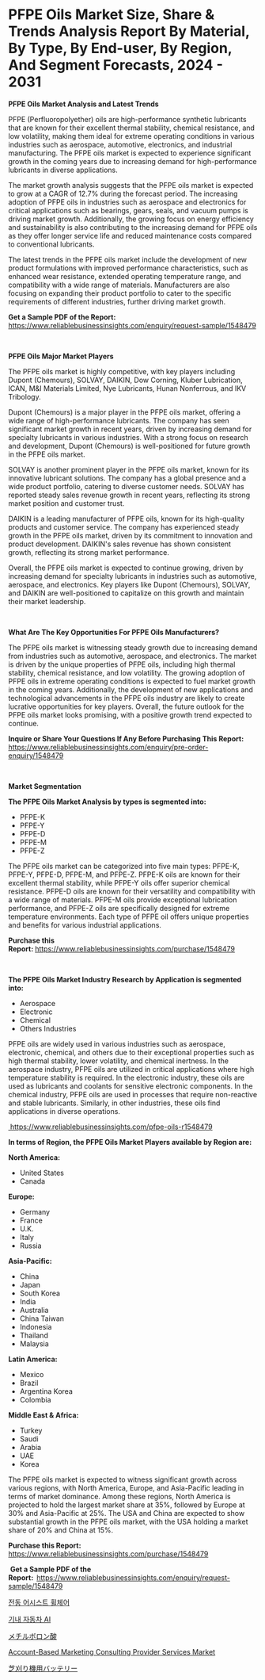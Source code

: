<p><h1>PFPE Oils Market Size, Share & Trends Analysis Report By Material, By Type, By End-user, By Region, And Segment Forecasts, 2024 - 2031</h1></p><p><strong>PFPE Oils Market Analysis and Latest Trends</strong></p>
<p><p>PFPE (Perfluoropolyether) oils are high-performance synthetic lubricants that are known for their excellent thermal stability, chemical resistance, and low volatility, making them ideal for extreme operating conditions in various industries such as aerospace, automotive, electronics, and industrial manufacturing. The PFPE oils market is expected to experience significant growth in the coming years due to increasing demand for high-performance lubricants in diverse applications.</p><p>The market growth analysis suggests that the PFPE oils market is expected to grow at a CAGR of 12.7% during the forecast period. The increasing adoption of PFPE oils in industries such as aerospace and electronics for critical applications such as bearings, gears, seals, and vacuum pumps is driving market growth. Additionally, the growing focus on energy efficiency and sustainability is also contributing to the increasing demand for PFPE oils as they offer longer service life and reduced maintenance costs compared to conventional lubricants.</p><p>The latest trends in the PFPE oils market include the development of new product formulations with improved performance characteristics, such as enhanced wear resistance, extended operating temperature range, and compatibility with a wide range of materials. Manufacturers are also focusing on expanding their product portfolio to cater to the specific requirements of different industries, further driving market growth.</p></p>
<p><strong>Get a Sample PDF of the Report:&nbsp;</strong> <a href="https://www.reliablebusinessinsights.com/enquiry/request-sample/1548479">https://www.reliablebusinessinsights.com/enquiry/request-sample/1548479</a></p>
<p>&nbsp;</p>
<p><strong>PFPE Oils Major Market Players</strong></p>
<p><p>The PFPE oils market is highly competitive, with key players including Dupont (Chemours), SOLVAY, DAIKIN, Dow Corning, Kluber Lubrication, ICAN, M&I Materials Limited, Nye Lubricants, Hunan Nonferrous, and IKV Tribology.</p><p>Dupont (Chemours) is a major player in the PFPE oils market, offering a wide range of high-performance lubricants. The company has seen significant market growth in recent years, driven by increasing demand for specialty lubricants in various industries. With a strong focus on research and development, Dupont (Chemours) is well-positioned for future growth in the PFPE oils market.</p><p>SOLVAY is another prominent player in the PFPE oils market, known for its innovative lubricant solutions. The company has a global presence and a wide product portfolio, catering to diverse customer needs. SOLVAY has reported steady sales revenue growth in recent years, reflecting its strong market position and customer trust.</p><p>DAIKIN is a leading manufacturer of PFPE oils, known for its high-quality products and customer service. The company has experienced steady growth in the PFPE oils market, driven by its commitment to innovation and product development. DAIKIN's sales revenue has shown consistent growth, reflecting its strong market performance.</p><p>Overall, the PFPE oils market is expected to continue growing, driven by increasing demand for specialty lubricants in industries such as automotive, aerospace, and electronics. Key players like Dupont (Chemours), SOLVAY, and DAIKIN are well-positioned to capitalize on this growth and maintain their market leadership.</p></p>
<p>&nbsp;</p>
<p><strong>What Are The Key Opportunities For PFPE Oils Manufacturers?</strong></p>
<p><p>The PFPE oils market is witnessing steady growth due to increasing demand from industries such as automotive, aerospace, and electronics. The market is driven by the unique properties of PFPE oils, including high thermal stability, chemical resistance, and low volatility. The growing adoption of PFPE oils in extreme operating conditions is expected to fuel market growth in the coming years. Additionally, the development of new applications and technological advancements in the PFPE oils industry are likely to create lucrative opportunities for key players. Overall, the future outlook for the PFPE oils market looks promising, with a positive growth trend expected to continue.</p></p>
<p><strong>Inquire or Share Your Questions If Any Before Purchasing This Report:</strong> <a href="https://www.reliablebusinessinsights.com/enquiry/pre-order-enquiry/1548479">https://www.reliablebusinessinsights.com/enquiry/pre-order-enquiry/1548479</a></p>
<p>&nbsp;</p>
<p><strong>Market Segmentation</strong></p>
<p><strong>The PFPE Oils Market Analysis by types is segmented into:</strong></p>
<p><ul><li>PFPE-K</li><li>PFPE-Y</li><li>PFPE-D</li><li>PFPE-M</li><li>PFPE-Z</li></ul></p>
<p><p>The PFPE oils market can be categorized into five main types: PFPE-K, PFPE-Y, PFPE-D, PFPE-M, and PFPE-Z. PFPE-K oils are known for their excellent thermal stability, while PFPE-Y oils offer superior chemical resistance. PFPE-D oils are known for their versatility and compatibility with a wide range of materials. PFPE-M oils provide exceptional lubrication performance, and PFPE-Z oils are specifically designed for extreme temperature environments. Each type of PFPE oil offers unique properties and benefits for various industrial applications.</p></p>
<p><strong>Purchase this Report:&nbsp;</strong><a href="https://www.reliablebusinessinsights.com/purchase/1548479">https://www.reliablebusinessinsights.com/purchase/1548479</a></p>
<p>&nbsp;</p>
<p><strong>The PFPE Oils Market Industry Research by Application is segmented into:</strong></p>
<p><ul><li>Aerospace</li><li>Electronic</li><li>Chemical</li><li>Others Industries</li></ul></p>
<p><p>PFPE oils are widely used in various industries such as aerospace, electronic, chemical, and others due to their exceptional properties such as high thermal stability, lower volatility, and chemical inertness. In the aerospace industry, PFPE oils are utilized in critical applications where high temperature stability is required. In the electronic industry, these oils are used as lubricants and coolants for sensitive electronic components. In the chemical industry, PFPE oils are used in processes that require non-reactive and stable lubricants. Similarly, in other industries, these oils find applications in diverse operations.</p></p>
<p><a href="https://www.reliablebusinessinsights.com/pfpe-oils-r1548479">&nbsp;https://www.reliablebusinessinsights.com/pfpe-oils-r1548479</a></p>
<p><strong>In terms of Region, the PFPE Oils Market Players available by Region are:</strong></p>
<p>
    <p> <strong> North America: </strong>
        <ul>
            <li>United States</li>
            <li>Canada</li>
        </ul>
        </p> 
    <p> <strong> Europe: </strong>
        <ul>
            <li>Germany</li>
            <li>France</li>
            <li>U.K.</li>
            <li>Italy</li>
            <li>Russia</li>
        </ul>
        </p> 
    <p> <strong> Asia-Pacific: </strong>
        <ul>
            <li>China</li>
            <li>Japan</li>
            <li>South Korea</li>
            <li>India</li>
            <li>Australia</li>
            <li>China Taiwan</li>
            <li>Indonesia</li>
            <li>Thailand</li>
            <li>Malaysia</li>
        </ul>
        </p> 
    <p> <strong> Latin America: </strong>
        <ul>
            <li>Mexico</li>
            <li>Brazil</li>
            <li>Argentina Korea</li>
            <li>Colombia</li>
        </ul>
        </p> 
    <p> <strong> Middle East & Africa: </strong>
        <ul>
            <li>Turkey</li>
            <li>Saudi</li>
            <li>Arabia</li>
            <li>UAE</li>
            <li>Korea</li>
        </ul>
    </p>
    </p>
<p><p>The PFPE oils market is expected to witness significant growth across various regions, with North America, Europe, and Asia-Pacific leading in terms of market dominance. Among these regions, North America is projected to hold the largest market share at 35%, followed by Europe at 30% and Asia-Pacific at 25%. The USA and China are expected to show substantial growth in the PFPE oils market, with the USA holding a market share of 20% and China at 15%.</p></p>
<p><strong>Purchase this Report: </strong><a href="https://www.reliablebusinessinsights.com/purchase/1548479">https://www.reliablebusinessinsights.com/purchase/1548479</a></p>
<p>&nbsp;<strong>Get a Sample PDF of the Report:&nbsp;&nbsp;</strong><a href="https://www.reliablebusinessinsights.com/enquiry/request-sample/1548479">https://www.reliablebusinessinsights.com/enquiry/request-sample/1548479</a></p>
<p><strong></strong></p>
<p><p><a href="https://medium.com/@ornellwebst/%ED%8C%8C%EC%9B%8C-%EC%96%B4%EC%8B%9C%EC%8A%A4%ED%8A%B8-%ED%9C%A0%EC%B2%B4%EC%96%B4-%EC%8B%9C%EC%9E%A5-%EB%B6%84%EC%84%9D-%EA%B8%80%EB%A1%9C%EB%B2%8C-%EC%82%B0%EC%97%85-%EC%A0%84%EB%A7%9D%EA%B3%BC-%EC%98%88%EC%B8%A1-2024%EB%85%84%EB%B6%80%ED%84%B0-2031%EB%85%84-3dd8cc208723">전동 어시스트 휠체어</a></p><p><a href="https://medium.com/@monserratemohr/%EC%9E%90%EB%8F%99%EC%B0%A8-%EB%82%B4%EB%B6%80-ai-%EC%8B%9C%EC%9E%A5%EC%9D%80-2031%EB%85%84%EA%B9%8C%EC%A7%80%EC%9D%98-%EC%8B%9C%EC%9E%A5-%EC%A0%90%EC%9C%A0%EC%9C%A8-%EA%B7%9C%EB%AA%A8-%EB%B0%8F-%EC%98%88%EC%83%81-%EC%98%88%EC%B8%A1%EC%97%90-%EC%B4%88%EC%A0%90%EC%9D%84-%EB%A7%9E%EC%B6%94%EA%B3%A0-%EC%9E%88%EC%8A%B5%EB%8B%88%EB%8B%A4-04692fe7f8ff">기내 자동차 AI</a></p><p><a href="https://medium.com/@kelscdowell78456/%E3%83%A1%E3%83%81%E3%83%AB%E3%83%9C%E3%83%AD%E3%83%B3%E9%85%B8%E5%B8%82%E5%A0%B4-%E7%A8%AE%E9%A1%9E-%E5%BF%9C%E7%94%A8-%E5%9C%B0%E7%90%86%E3%81%AB%E3%82%88%E3%82%8B%E5%8C%85%E6%8B%AC%E7%9A%84%E3%81%AA%E8%A9%95%E4%BE%A1-449b5531889d">メチルボロン酸</a></p><p><a href="https://github.com/tamvrosiya/Market-Research-Report-List-5/blob/main/account-based-marketing-consulting-provider-services-market.md">Account-Based Marketing Consulting Provider Services Market</a></p><p><a href="https://medium.com/@jacksonwiza1924/%E8%8A%9D%E7%94%9F%E3%83%88%E3%83%A9%E3%82%AF%E3%82%BF%E3%83%BC%E3%81%AE%E3%83%90%E3%83%83%E3%83%86%E3%83%AA%E3%83%BC%E5%B8%82%E5%A0%B4%E5%8B%95%E5%90%91%E3%81%A8%E5%B8%82%E5%A0%B4%E5%88%86%E6%9E%90%E3%81%AF-2024%E5%B9%B4%E3%81%8B%E3%82%892031%E5%B9%B4%E3%81%BE%E3%81%A7%E3%81%AE%E6%9C%9F%E9%96%93%E3%81%AB%E4%BA%88%E6%B8%AC%E3%81%95%E3%82%8C%E3%81%A6%E3%81%84%E3%81%BE%E3%81%99-d8e19377033d">芝刈り機用バッテリー</a></p></p>